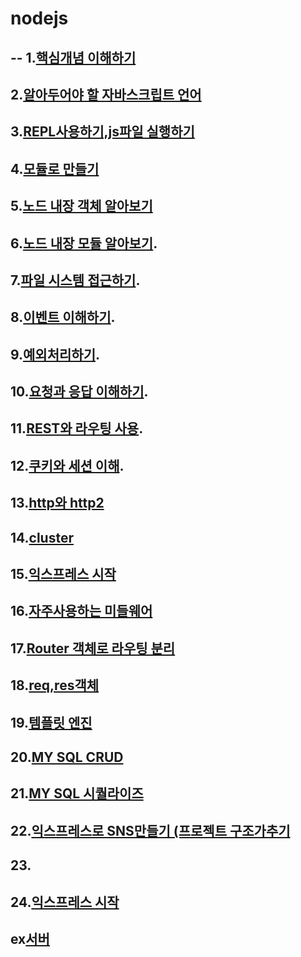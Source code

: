 # nodejs
--
1.[핵심개념 이해하기](https://github.com/kyunghyunHan/nodejs/blob/3266156d99720bd5f8cdefafc75a7c03a73135f8/nodestart.js)   
--
2.[알아두어야 할 자바스크립트 언어]()
--
3.[REPL사용하기,js파일 실행하기](https://github.com/kyunghyunHan/nodejs/blob/3266156d99720bd5f8cdefafc75a7c03a73135f8/replstart.js)
--   
4.[모듈로 만들기](https://github.com/kyunghyunHan/nodejs/blob/6aa94d7348c0f600ee3c989bba67178be47e4da9/module.js)   
--   
5.[노드 내장 객체 알아보기](https://github.com/kyunghyunHan/nodejs/blob/9328ffae0a70b5533c6e9451fba169c91e642558/nodeobject.js)   
--   
6.[노드 내장 모듈 알아보기](https://github.com/kyunghyunHan/nodejs/blob/9328ffae0a70b5533c6e9451fba169c91e642558/nodemodule.js).  
--
7.[파일 시스템 접근하기](https://github.com/kyunghyunHan/nodejs/blob/6015bb04cd2930cfa47bd3331b1a59a8c59b1f02/filesystem.js).  
--
8.[이벤트 이해하기](https://github.com/kyunghyunHan/nodejs/blob/91faab0ddd20fd349ca950e26ab0510c5071ba5b/event.js).  
--
9.[예외처리하기](https://github.com/kyunghyunHan/nodejs/blob/9eeba884f89f002941d93d516b3274dd4e914023/error1.js).  
--
10.[요청과 응답 이해하기](https://github.com/kyunghyunHan/nodejs/blob/5336c2d9249a40bfb9d584626951b10c25fb590b/http.js).  
--
11.[REST와 라우팅 사용](https://github.com/kyunghyunHan/nodejs/blob/edca99a504526788356d971ec9d2d5379d1c689c/rest.jshttps://github.com/kyunghyunHan/nodejs/blob/edca99a504526788356d971ec9d2d5379d1c689c/rest.js).  
--
12.[쿠키와 세션 이해]().  
--
13.[http와 http2]()
--
14.[cluster]()
--
15.[익스프레스 시작]()
--
16.[자주사용하는 미들웨어]()
--
17.[Router 객체로 라우팅 분리]()
--
18.[req,res객체 ]()
--
19.[템플릿 엔진]()
--
20.[MY SQL CRUD]()
--
21.[MY SQL 시퀄라이즈]()
--
22.[익스프레스로 SNS만들기 (프로젝트 구조가추기]()
--
23.[]()
--
24.[익스프레스 시작]()
--
ex[서버]()
--
